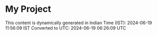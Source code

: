 # My Project

This content is dynamically generated in Indian Time (IST): 2024-06-19 11:56:09 IST
Converted to UTC: 2024-06-19 06:26:09 UTC
